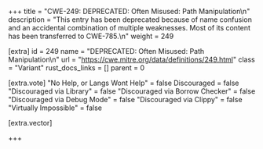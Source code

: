 +++
title = "CWE-249: DEPRECATED: Often Misused: Path Manipulation\n"
description = "This entry has been deprecated because of name confusion and an accidental combination of multiple weaknesses. Most of its content has been transferred to CWE-785.\n"
weight = 249

[extra]
id = 249
name = "DEPRECATED: Often Misused: Path Manipulation\n"
url = "https://cwe.mitre.org/data/definitions/249.html"
class = "Variant"
rust_docs_links = []
parent = 0

[extra.vote]
"No Help, or Langs Wont Help" = false
Discouraged = false
"Discouraged via Library" = false
"Discouraged via Borrow Checker" = false
"Discouraged via Debug Mode" = false
"Discouraged via Clippy" = false
"Virtually Impossible" = false

[extra.vector]

+++